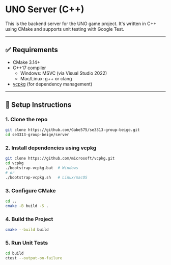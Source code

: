 # UNO Server (C++)

This is the backend server for the UNO game project. It's written in C++ using CMake and supports unit testing with Google Test.

---

## ✅ Requirements

- CMake 3.14+
- C++17 compiler
  - Windows: MSVC (via Visual Studio 2022)
  - Mac/Linux: g++ or clang
- [vcpkg](https://github.com/microsoft/vcpkg) (for dependency management)

---

## 🔧 Setup Instructions

### 1. Clone the repo

````bash
git clone https://github.com/Gabe575/se3313-group-beige.git
cd se3313-group-beige/server
````
### 2. Install dependencies using vcpkg

```bash
git clone https://github.com/microsoft/vcpkg.git
cd vcpkg
./bootstrap-vcpkg.bat  # Windows
# or
./bootstrap-vcpkg.sh   # Linux/macOS
```
### 3. Configure CMake

```bash
cd ..
cmake -B build -S .
```
### 4. Build the Project

```bash
cmake --build build
```

### 5. Run Unit Tests

```bash
cd build
ctest --output-on-failure
```

